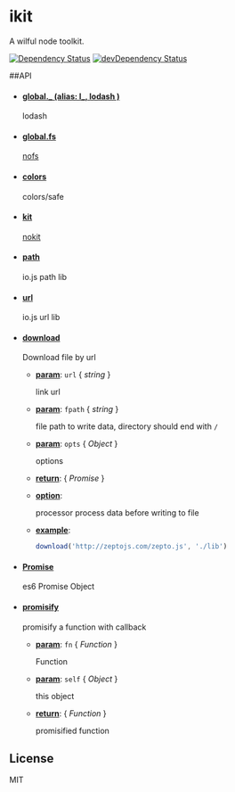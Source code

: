 ikit
=================

A wilful node toolkit.

[![Dependency Status](https://david-dm.org/dracupid/ikit.svg?style=flat)](https://david-dm.org/dracupid/ikit)
[![devDependency Status](https://david-dm.org/dracupid/ikit/dev-status.svg)](https://david-dm.org/dracupid/ikit#info=devDependencies)


##API


- #### <a href="lib/index.coffee?source#L7" target="_blank"><b>global.\_ (alias: l_, lodash ) </b></a>
  lodash

- #### <a href="lib/index.coffee?source#L14" target="_blank"><b>global.fs</b></a>
  [nofs](https://github.com/ysmood/nofs)

- #### <a href="lib/index.coffee?source#L27" target="_blank"><b>colors</b></a>
  colors/safe

- #### <a href="lib/index.coffee?source#L31" target="_blank"><b>kit</b></a>
  [nokit](https://github.com/ysmood/nokit)

- #### <a href="lib/index.coffee?source#L35" target="_blank"><b>path</b></a>
  io.js path lib

- #### <a href="lib/index.coffee?source#L39" target="_blank"><b>url</b></a>
  io.js url lib




- #### <a href="lib/kit.coffee?source#L19" target="_blank"><b>download</b></a>
  Download file by url

  - **<u>param</u>**: `url` { _string_ }

    link url

  - **<u>param</u>**: `fpath` { _string_ }

    file path to write data, directory should end with `/`

  - **<u>param</u>**: `opts` { _Object_ }

    options

  - **<u>return</u>**: { _Promise_ }

  - **<u>option</u>**: 

    processor process data before writing to file

  - **<u>example</u>**: 

    ```javascript
    download('http://zeptojs.com/zepto.js', './lib')
    ```







- #### <a href="lib/promise.coffee?source#L5" target="_blank"><b>Promise</b></a>
  es6 Promise Object

- #### <a href="lib/promise.coffee?source#L14" target="_blank"><b>promisify</b></a>
  promisify a function with callback

  - **<u>param</u>**: `fn` { _Function_ }

    Function

  - **<u>param</u>**: `self` { _Object_ }

    this object

  - **<u>return</u>**: { _Function_ }

    promisified function



## License
MIT
